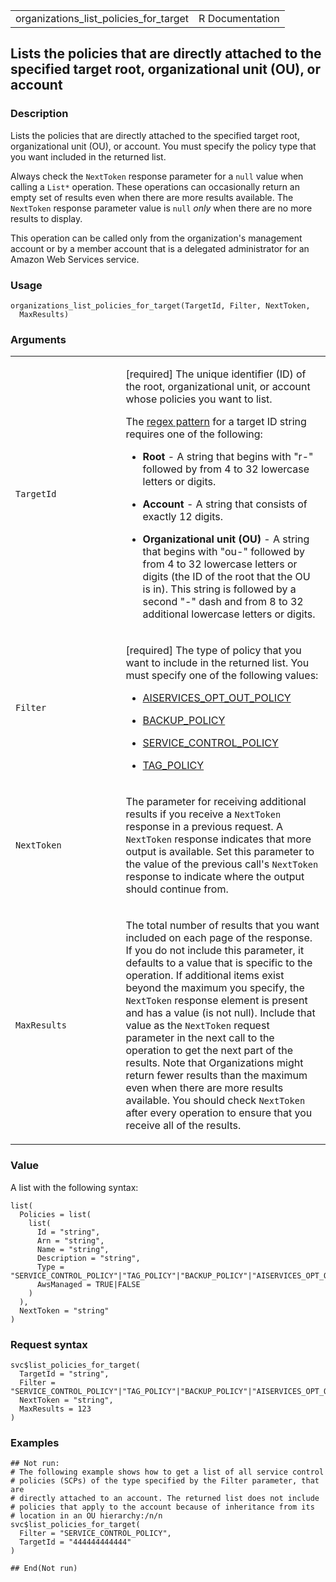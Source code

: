 <table style="width: 100%;">
<tbody>
<tr class="odd">
<td>organizations_list_policies_for_target</td>
<td style="text-align: right;">R Documentation</td>
</tr>
</tbody>
</table>

## Lists the policies that are directly attached to the specified target root, organizational unit (OU), or account

### Description

Lists the policies that are directly attached to the specified target
root, organizational unit (OU), or account. You must specify the policy
type that you want included in the returned list.

Always check the `NextToken` response parameter for a `null` value when
calling a `⁠List*⁠` operation. These operations can occasionally return an
empty set of results even when there are more results available. The
`NextToken` response parameter value is `null` *only* when there are no
more results to display.

This operation can be called only from the organization's management
account or by a member account that is a delegated administrator for an
Amazon Web Services service.

### Usage

    organizations_list_policies_for_target(TargetId, Filter, NextToken,
      MaxResults)

### Arguments

<table>
<colgroup>
<col style="width: 35%" />
<col style="width: 65%" />
</colgroup>
<tbody>
<tr class="odd">
<td><code
id="organizations_list_policies_for_target_:_TargetId">TargetId</code></td>
<td><p>[required] The unique identifier (ID) of the root, organizational
unit, or account whose policies you want to list.</p>
<p>The <a href="https://en.wikipedia.org/wiki/Regex">regex pattern</a>
for a target ID string requires one of the following:</p>
<ul>
<li><p><strong>Root</strong> - A string that begins with "r-" followed
by from 4 to 32 lowercase letters or digits.</p></li>
<li><p><strong>Account</strong> - A string that consists of exactly 12
digits.</p></li>
<li><p><strong>Organizational unit (OU)</strong> - A string that begins
with "ou-" followed by from 4 to 32 lowercase letters or digits (the ID
of the root that the OU is in). This string is followed by a second "-"
dash and from 8 to 32 additional lowercase letters or digits.</p></li>
</ul></td>
</tr>
<tr class="even">
<td><code
id="organizations_list_policies_for_target_:_Filter">Filter</code></td>
<td><p>[required] The type of policy that you want to include in the
returned list. You must specify one of the following values:</p>
<ul>
<li><p><a
href="https://docs.aws.amazon.com/organizations/latest/userguide/orgs_manage_policies_ai-opt-out.html">AISERVICES_OPT_OUT_POLICY</a></p></li>
<li><p><a
href="https://docs.aws.amazon.com/organizations/latest/userguide/orgs_manage_policies_backup.html">BACKUP_POLICY</a></p></li>
<li><p><a
href="https://docs.aws.amazon.com/organizations/latest/userguide/orgs_manage_policies_scps.html">SERVICE_CONTROL_POLICY</a></p></li>
<li><p><a
href="https://docs.aws.amazon.com/organizations/latest/userguide/orgs_manage_policies_tag-policies.html">TAG_POLICY</a></p></li>
</ul></td>
</tr>
<tr class="odd">
<td><code
id="organizations_list_policies_for_target_:_NextToken">NextToken</code></td>
<td><p>The parameter for receiving additional results if you receive a
<code>NextToken</code> response in a previous request. A
<code>NextToken</code> response indicates that more output is available.
Set this parameter to the value of the previous call's
<code>NextToken</code> response to indicate where the output should
continue from.</p></td>
</tr>
<tr class="even">
<td><code
id="organizations_list_policies_for_target_:_MaxResults">MaxResults</code></td>
<td><p>The total number of results that you want included on each page
of the response. If you do not include this parameter, it defaults to a
value that is specific to the operation. If additional items exist
beyond the maximum you specify, the <code>NextToken</code> response
element is present and has a value (is not null). Include that value as
the <code>NextToken</code> request parameter in the next call to the
operation to get the next part of the results. Note that Organizations
might return fewer results than the maximum even when there are more
results available. You should check <code>NextToken</code> after every
operation to ensure that you receive all of the results.</p></td>
</tr>
</tbody>
</table>

### Value

A list with the following syntax:

    list(
      Policies = list(
        list(
          Id = "string",
          Arn = "string",
          Name = "string",
          Description = "string",
          Type = "SERVICE_CONTROL_POLICY"|"TAG_POLICY"|"BACKUP_POLICY"|"AISERVICES_OPT_OUT_POLICY",
          AwsManaged = TRUE|FALSE
        )
      ),
      NextToken = "string"
    )

### Request syntax

    svc$list_policies_for_target(
      TargetId = "string",
      Filter = "SERVICE_CONTROL_POLICY"|"TAG_POLICY"|"BACKUP_POLICY"|"AISERVICES_OPT_OUT_POLICY",
      NextToken = "string",
      MaxResults = 123
    )

### Examples

    ## Not run: 
    # The following example shows how to get a list of all service control
    # policies (SCPs) of the type specified by the Filter parameter, that are
    # directly attached to an account. The returned list does not include
    # policies that apply to the account because of inheritance from its
    # location in an OU hierarchy:/n/n
    svc$list_policies_for_target(
      Filter = "SERVICE_CONTROL_POLICY",
      TargetId = "444444444444"
    )

    ## End(Not run)

